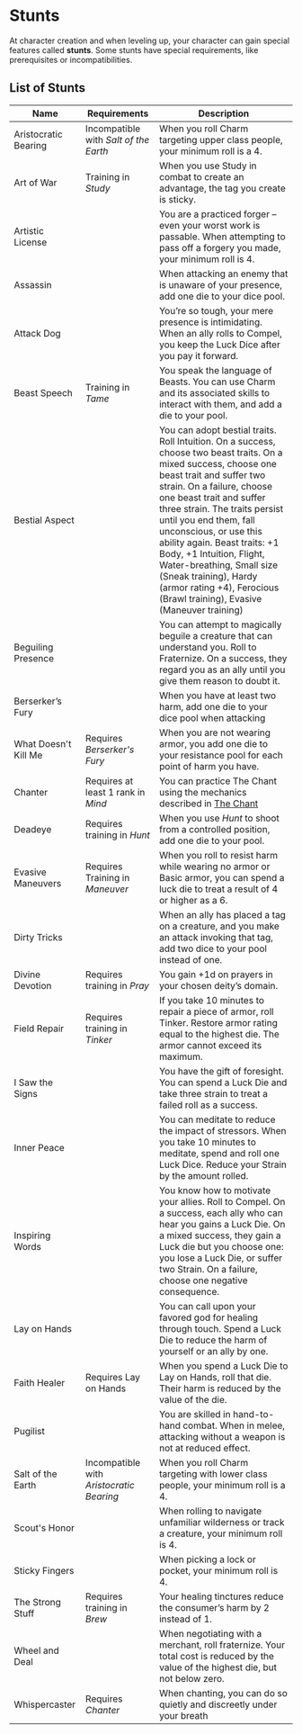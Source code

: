 # Stunts
At character creation and when leveling up, your character can gain special features called **stunts**. Some stunts have special requirements, like prerequisites or incompatibilities.

## List of Stunts
| Name | Requirements | Description |
| -- | -- | -- |
| Aristocratic Bearing | Incompatible with _Salt of the Earth_ | When you roll Charm targeting upper class people, your minimum roll is a 4. |
| Art of War | Training in _Study_ | When you use Study in combat to create an advantage, the tag you create is sticky. |
| Artistic License | | You are a practiced forger – even your worst work is passable. When attempting to pass off a forgery you made, your minimum roll is 4. |
| Assassin | | When attacking an enemy that is unaware of your presence, add one die to your dice pool. |
| Attack Dog | | You’re so tough, your mere presence is intimidating. When an ally rolls to Compel, you keep the Luck Dice after you pay it forward. |
| Beast Speech | Training in _Tame_ | You speak the language of Beasts. You can use Charm and its associated skills to interact with them, and add a die to your pool. |
| Bestial Aspect | | You can adopt bestial traits. Roll Intuition. On a success, choose two beast traits. On a mixed success, choose one beast trait and suffer two strain. On a failure, choose one beast trait and suffer three strain. The traits persist until you end them, fall unconscious, or use this ability again. Beast traits: +1 Body, +1 Intuition, Flight, Water-breathing, Small size (Sneak training), Hardy (armor rating +4), Ferocious (Brawl training), Evasive (Maneuver training) | 
| Beguiling Presence | | You can attempt to magically beguile a creature that can understand you. Roll to Fraternize. On a success, they regard you as an ally until you give them reason to doubt it. |
| Berserker’s Fury | | When you have at least two harm, add one die to your dice pool when attacking |
| What Doesn't Kill Me | Requires _Berserker's Fury_ | When you are not wearing armor, you add one die to your resistance pool for each point of harm you have. |
| Chanter | Requires at least 1 rank in _Mind_ | You can practice The Chant using the mechanics described in [The Chant](Chant.md) |
| Deadeye | Requires training in _Hunt_ | When you use _Hunt_ to shoot from a controlled position, add one die to your pool. |
| Evasive Maneuvers | Requires Training in _Maneuver_ | When you roll to resist harm while wearing no armor or Basic armor, you can spend a luck die to treat a result of 4 or higher as a 6. |
| Dirty Tricks | | When an ally has placed a tag on a creature, and you make an attack invoking that tag, add two dice to your pool instead of one. |
| Divine Devotion | Requires training in _Pray_ | You gain +1d on prayers in your chosen deity’s domain. |
| Field Repair | Requires training in _Tinker_ | If you take 10 minutes to repair a piece of armor, roll Tinker. Restore armor rating equal to the highest die. The armor cannot exceed its maximum. |
| I Saw the Signs | | You have the gift of foresight. You can spend a Luck Die and take three strain to treat a failed roll as a success. |
| Inner Peace | | You can meditate to reduce the impact of stressors. When you take 10 minutes to meditate, spend and roll one Luck Dice. Reduce your Strain by the amount rolled. |
| Inspiring Words | | You know how to motivate your allies. Roll to Compel. On a success, each ally who can hear you gains a Luck Die. On a mixed success, they gain a Luck die but you choose one: you lose a Luck Die, or suffer two Strain. On a failure, choose one negative consequence. |
| Lay on Hands | | You can call upon your favored god for healing through touch. Spend a Luck Die to reduce the harm of yourself or an ally by one. |
| Faith Healer | Requires Lay on Hands | When you spend a Luck Die to Lay on Hands, roll that die. Their harm is reduced by the value of the die. |
| Pugilist | | You are skilled in hand-to-hand combat. When in melee, attacking without a weapon is not at reduced effect. |
| Salt of the Earth | Incompatible with _Aristocratic Bearing_ | When you roll Charm targeting with lower class people, your minimum roll is a 4. |
| Scout's Honor | | When rolling to navigate unfamiliar wilderness or track a creature, your minimum roll is 4. |
| Sticky Fingers | | When picking a lock or pocket, your minimum roll is 4. |
| The Strong Stuff | Requires training in _Brew_ | Your healing tinctures reduce the consumer’s harm by 2 instead of 1. |
| Wheel and Deal | | When negotiating with a merchant, roll fraternize. Your total cost is reduced by the value of the highest die, but not below zero. |
| Whispercaster | Requires _Chanter_ | When chanting, you can do so quietly and discreetly under your breath |